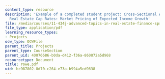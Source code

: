 ```yaml
---
content_type: resource
description: 'Example of a completed student project: Cross-Sectional Analysis of
  Real Estate Cap Rates: Market Pricing of Expected Income Growth'
file: /media/courses/11-434j-advanced-topics-in-real-estate-finance-spring-2007/bc9878028d70c264e73ab994a5cd9638_rowe.pdf
file_type: application/pdf
learning_resource_types:
- Projects
ocw_type: OCWFile
parent_title: Projects
parent_type: CourseSection
parent_uid: 40076686-b0da-d412-f36a-860872a5d968
resourcetype: Document
title: rowe.pdf
uid: bc987802-8d70-c264-e73a-b994a5cd9638
---
```

